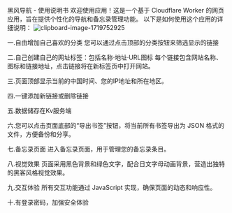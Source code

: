 黑风导航 - 使用说明书
欢迎使用应用！这是一个基于 Cloudflare Worker 的网页应用，旨在提供个性化的导航和备忘录管理功能。
以下是如何使用这个应用的详细说明：
![clipboard-image-1719752925](https://github.com/canton09/CFsitemarks/assets/86143752/a2edb818-eca1-43b1-97f4-eee401100556)

一.自由增加自己喜欢的分类
  您可以通过点击顶部的分类按钮来筛选显示的链接

二.自己创建自己的网址标签：包括名称·地址·URL图标
  每个链接包含网站名称、图标和链接地址，点击链接将在新标签页中打开网站。

三.页面顶部显示当前的中国时间、您的IP地址和所在地区。

四.一键添加新链接或删除链接

五.数据储存在Kv服务端

六.您可以点击页面底部的“导出书签”按钮，将当前所有书签导出为 JSON 格式的文件，方便备份和分享。

七.备忘录页面
进入备忘录页面，用于管理您的备忘录条目。

八.视觉效果
页面采用黑色背景和绿色文字，配合日文字母动画背景，营造出独特的黑客风格视觉效果。

九.交互体验
所有交互功能通过 JavaScript 实现，确保页面的动态和响应性。

十.有登录密码，加强安全体验

